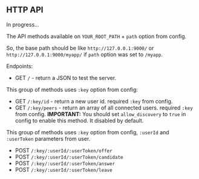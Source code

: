 ## HTTP API

In progress...

The API methods available on `YOUR_ROOT_PATH` + `path` option from config.

So, the base path should be like `http://127.0.0.1:9000/` or `http://127.0.0.1:9000/myapp/` if `path` option was set to `/myapp`.

Endpoints:

* GET `/` - return a JSON to test the server.

This group of methods uses `:key` option from config:
* GET `/:key/id` - return a new user id. required `:key` from config.
* GET `/:key/peers` - return an array of all connected users. required `:key` from config. **IMPORTANT:** You should set `allow_discovery` to `true` in config to enable this method. It disabled by default.

This group of methods uses `:key` option from config, `:userId` and `:userToken` parameters from user.
* POST `/:key/:userId/:userToken/offer`
* POST `/:key/:userId/:userToken/candidate`
* POST `/:key/:userId/:userToken/answer`
* POST `/:key/:userId/:userToken/leave`